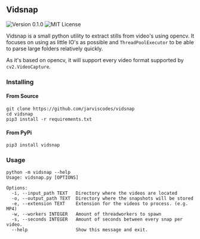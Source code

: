 ## Vidsnap

![Version 0.1.0](https://img.shields.io/badge/Version-0.1.0-blue)
![MIT License](https://img.shields.io/badge/License-MIT-success)

Vidsnap is a small python utility to extract stills from video's using opencv.
It focuses on using as little IO's as possible and `ThreadPoolExecutor` to be able to parse large folders relatively quickly.

As it's based on opencv, it will support every video format supported by `cv2.VideoCapture`.


### Installing
#### From Source 
```
git clone https://github.com/jarviscodes/vidsnap
cd vidsnap
pip3 install -r requirements.txt
```

#### From PyPi
```
pip3 install vidsnap
``` 

### Usage

```
python -m vidsnap --help
Usage: vidsnap.py [OPTIONS]

Options:
  -i, --input_path TEXT   Directory where the videos are located
  -o, --output_path TEXT  Directory where the snapshots will be stored
  -e, --extension TEXT    Extension for the videos to process. (e.g. MP4)
  -w, --workers INTEGER   Amount of threadworkers to spawn
  -s, --seconds INTEGER   Amount of seconds between every snap per video.
  --help                  Show this message and exit.
```
